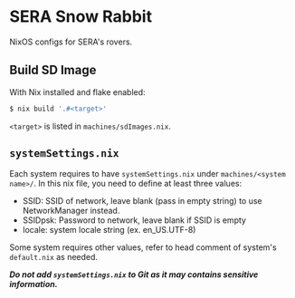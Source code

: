 # SERA Snow Rabbit

NixOS configs for SERA's rovers.

## Build SD Image

With Nix installed and flake enabled:

```bash
$ nix build '.#<target>'
```

`<target>` is listed in `machines/sdImages.nix`.

## `systemSettings.nix`

Each system requires to have `systemSettings.nix` under `machines/<system name>/`. In this nix file, you need to define at least three values:

* SSID: SSID of network, leave blank (pass in empty string) to use NetworkManager instead.
* SSIDpsk: Password to network, leave blank if SSID is empty
* locale: system locale string (ex. en_US.UTF-8)

Some system requires other values, refer to head comment of system's `default.nix` as needed.

***Do not add `systemSettings.nix` to Git as it may contains sensitive information.***

